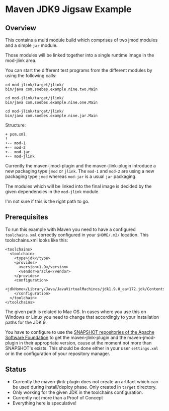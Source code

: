 Maven JDK9 Jigsaw Example
=========================

Overview
--------

This contains a multi module build which comprises of two jmod modules and
a simple `jar` module.

Those modules will be linked together into a single runtime image in the
mod-jlink area.

You can start the different test programs from the different 
modules by using the following calls:

    cd mod-jlink/target/jlink/
    bin/java com.soebes.example.nine.two.Main

    cd mod-jlink/target/jlink/
    bin/java com.soebes.example.nine.one.Main

    cd mod-jlink/target/jlink/
    bin/java com.soebes.example.nine.jar.Main


Structure:

    + pom.xml
    !
    +-- mod-1
    +-- mod-2
    +-- mod-jar
    +-- mod-jlink


Currently the maven-jmod-plugin and the maven-jlink-plugin introduce a new
packaging type `jmod` or `jlink`. The `mod-1` and `mod-2` are using a new
packaging type `jmod` whereas `mod-jar` is a usual `jar` packaging.

The modules which will be linked into the final image is decided by the given
dependencies in the `mod-jlink` module.

I'm not sure if this is the right path to go.


Prerequisites
-------------

To run this example with Maven you need to have a configured
`toolchains.xml` correctly configured in your `$HOME/.m2/` location.
This toolschains.xml looks like this:

``` 
<toolchains>
  <toolchain>
    <type>jdk</type>
    <provides>
      <version>1.9</version>
      <vendor>oracle</vendor>
    </provides>
    <configuration>
      <jdkHome>/Library/Java/JavaVirtualMachines/jdk1.9.0_ea+172.jdk/Contents/Home</jdkHome>
    </configuration>
  </toolchain>
</toolchains>
```

The given path is related to Mac OS. In cases where you use this on Windows or
Linux you need to change that accordingly to your installation paths for the 
JDK 9.

You have to configure to use the [SNAPSHOT repositories of the Apache Software
Foundation](https://repository.apache.org/content/repositories/snapshots/) to
get the maven-jlink-plugin and the maven-jmod-plugin in their appropriate
version, cause at the moment not more than SNAPSHOT's exists. This should
be done either in your user `settings.xml` or in the configuration of your 
repository manager.


Status
------
 * Currently the maven-jlink-plugin does not create an artifact
   which can be used during install/deploy phase. Only created
   in `target` directory.
 * Only working for the given JDK in the toolchains configuration.
 * Currently not more than a Proof of Concept 
 * Everything here is speculative!
